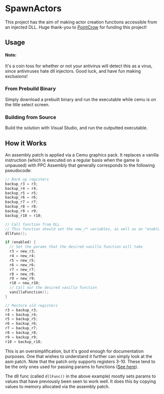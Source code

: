 # SpawnActors
This project has the aim of making actor creation functions accessible from an injected DLL.
Huge thank-you to [PointCrow](https://twitch.tv/PointCrow) for funding this project!

## Usage
#### Note:
It's a coin toss for whether or not your antivirus will detect this as a virus, since antiviruses hate dll injectors. Good luck, and have fun making exclusions!
### From Prebuild Binary
Simply download a prebuilt binary and run the executable while cemu is on the title select screen.
### Building from Source
Build the solution with Visual Studio, and run the outputted executable.

## How it Works
An assembly patch is applied via a Cemu graphics pack. It replaces a vanilla instruction (which is executed on a regular basis when the game is unpaused) with PPC Assembly that generally corresponds to the following pseudocode:
```cpp
// Back up registers
backup_r3 = r3;
backup_r4 = r4;
backup_r5 = r5;
backup_r6 = r6;
backup_r7 = r7;
backup_r8 = r8;
backup_r9 = r9;
backup_r10 = r10;

// Call function from DLL
// This function should set the new_r* variables, as well as an "enabled" variable.
dllFunc();

if (enabled) {
  // Set the params that the desired vanilla function will take
  r3 = new_r3;
  r4 = new_r4;
  r5 = new_r5;
  r6 = new_r6;
  r7 = new_r7;
  r8 = new_r8;
  r9 = new_r9;
  r10 = new_r10;
  // Call our the desired vanilla function
  vanillaFunction();
}

// Restore old registers
r3 = backup_r3;
r4 = backup_r4;
r5 = backup_r5;
r6 = backup_r6;
r7 = backup_r7;
r8 = backup_r8;
r9 = backup_r9;
r10 = backup_r10;
```
This is an oversimplification, but it's good enough for documentation purposes. One that wishes to understand it further can simply look at the asm patch. Note that the patch only supports registers 3-10. These tend to be the only ones used for passing params to functions ([See here](https://www.cs.uaf.edu/2010/fall/cs301/lecture/12_01_PowerPC.html)).

The dll func (called ``dllFunc()`` in the above example) mostly sets params to values that have previously been seen to work well. It does this by copying values to memory allocated via the assembly patch.
